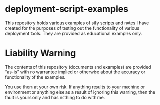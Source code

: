 deployment-script-examples
==========================

This repository holds various examples of silly scripts and notes I have created for the purposes
of testing out the functionality of various deployment tools. They are provided as educational examples
only.

Liability Warning
=================
The contents of this repository (documents and examples) are provided “as-is” with no warrantee implied 
or otherwise about the accuracy or functionality of the examples.

You use them at your own risk. If anything results to your machine or environment or anything else as a 
result of ignoring this warning, then the fault is yours only and has nothing to do with me.


